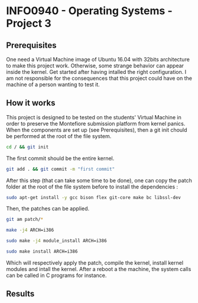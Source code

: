 # INFO0940 - Operating Systems - Project 3

## Prerequisites
One need a Virtual Machine image of Ubuntu 16.04 with 32bits architecture to make this project work. Otherwise, some strange behavior can appear inside the kernel. Get started after having intalled the right configuration. 
I am not responsible for the consequences that this project could have on the machine of a person wanting to test it. 

## How it works
This project is designed to be tested on the students' Virtual Machine in order to preserve the Montefiore submission platform from kernel panics. 
When the components are set up (see Prerequisites), then a git init chould be performed at the root of the file system.
```bash
cd / && git init
``` 
The first commit should be the entire kernel.
```bash
git add . && git commit -m "first commit"
```
After this step (that can take some time to be done), one can copy the patch folder at the root of the file system before to install the dependencies : 
```bash
sudo apt-get install -y gcc bison flex git-core make bc libssl-dev
```
Then, the patches can be applied.
```bash 
git am patch/*
```
```bash
make -j4 ARCH=i386
```
```bash
sudo make -j4 module_install ARCH=i386
```
```bash
sudo make install ARCH=i386
```
Which will respectively apply the patch, compile the kernel, install kernel modules and intall the kernel.
After a reboot a the machine, the system calls can be called in C programs for instance.

## Results


